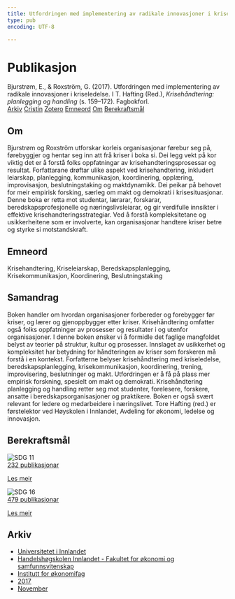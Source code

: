 ```yaml
---
title: Utfordringen med implementering av radikale innovasjoner i kriseledelse
type: pub
encoding: UTF-8

---
```

<h1>Publikasjon</h1>
<article id="csl-bib-container-JU7IR568" class="csl-bib-container">
  <div class="csl-bib-body"> <div class="csl-entry">Bjurstrøm, E., &#38; Roxström, G. (2017). Utfordringen med implementering av radikale innovasjoner i kriseledelse. I T. Hafting (Red.), <i>Krisehåndtering: planlegging og handling</i> (s. 159–172). Fagbokforl.</div> </div>
  <div class="csl-bib-buttons">
    <a href="#taxonomy-article-JU7IR568" alt="archive" class="csl-bib-button">Arkiv</a>
    <a href="https://app.cristin.no/results/show.jsf?id=1514284" alt="Cristin" class="csl-bib-button">Cristin</a>
    <a href="http://zotero.org/groups/5881554/items/JU7IR568" alt="Zotero" class="csl-bib-button">Zotero</a>
    <a href="#keywords-article-JU7IR568" alt="keywords" class="csl-bib-button">Emneord</a>
    <a href="#about-article-JU7IR568" alt="about_pub" class="csl-bib-button">Om</a>
    <a href="#sdg-article-JU7IR568" alt="sdg" class="csl-bib-button">Berekraftsmål</a>
  </div>
  <div id="csl-bib-meta-container-JU7IR568"></div>
</article>
<div id="csl-bib-meta-JU7IR568" class="csl-bib-meta">
  <article id="about-article-JU7IR568" class="about_pub-article">
    <h1>Om</h1>
    Bjurstrøm og Roxström utforskar korleis organisasjonar førebur seg på, førebyggjer og hentar seg inn att frå kriser i boka si. Dei legg vekt på kor viktig det er å forstå folks oppfatningar av krisehandteringsprosessar og resultat. Forfattarane drøftar ulike aspekt ved krisehandtering, inkludert leiarskap, planlegging, kommunikasjon, koordinering, opplæring, improvisasjon, beslutningstaking og maktdynamikk. Dei peikar på behovet for meir empirisk forsking, særleg om makt og demokrati i krisesituasjonar. Denne boka er retta mot studentar, lærarar, forskarar, beredskapsprofesjonelle og næringslivsleiarar, og gir verdifulle innsikter i effektive krisehandteringsstrategiar. Ved å forstå kompleksitetane og usikkerheitene som er involverte, kan organisasjonar handtere kriser betre og styrke si motstandskraft.
  </article>
  <article id="keywords-article-JU7IR568" class="keywords-article">
    <h1>Emneord</h1>
    Krisehandtering, Kriseleiarskap, Beredskapsplanlegging, Krisekommunikasjon, Koordinering, Beslutningstaking
  </article>
  <article id="abstract-article-JU7IR568" class="abstract-article">
    <h1>Samandrag</h1>
    Boken handler om hvordan organisasjoner forbereder og forebygger før kriser, og lærer og gjenoppbygger etter kriser. Krisehåndtering omfatter også folks oppfatninger av prosesser og resultater i og utenfor organisasjoner. I denne boken ønsker vi å formidle det faglige mangfoldet belyst av teorier på struktur, kultur og prosesser. Innslaget av usikkerhet og kompleksitet har betydning for håndteringen av kriser som forskeren må forstå i en kontekst. Forfatterne belyser krisehåndtering med kriseledelse, beredskapsplanlegging, krisekommunikasjon, koordinering, trening, improvisering, beslutninger og makt. Utfordringen er å få på plass mer empirisk forskning, spesielt om makt og demokrati. Krisehåndtering planlegging og handling retter seg mot studenter, forelesere, forskere, ansatte i beredskapsorganisasjoner og praktikere. Boken er også svært relevant for ledere og medarbeidere i næringslivet. Tore Hafting (red.) er førstelektor ved Høyskolen i Innlandet, Avdeling for økonomi, ledelse og innovasjon.
  </article>
  <article id="sdg-article-JU7IR568" class="sdg-article">
    <h1>Berekraftsmål</h1>
    <div class="sdg-container"><div id="sdg11" class="sdg">
        <img src="{{< params subfolder >}}images/sdg/sdg11_nn.png" class="image" alt="SDG 11">
        <div class="sdg-overlay">
          <a href="{{< params subfolder >}}nn/archive/?sdg=11#archive" class="sdg-publication-count"><span>232</span> publikasjonar</a>
          <p><a href="https://fn.no/om-fn/fns-baerekraftsmaal/baerekraftige-byer-og-lokalsamfunn?lang=nno-NO" class="sdg-read-more">Les meir</a></p>
        </div>
      </div> <div id="sdg16" class="sdg">
        <img src="{{< params subfolder >}}images/sdg/sdg16_nn.png" class="image" alt="SDG 16">
        <div class="sdg-overlay">
          <a href="{{< params subfolder >}}nn/archive/?sdg=16#archive" class="sdg-publication-count"><span>479</span> publikasjonar</a>
          <p><a href="https://fn.no/om-fn/fns-baerekraftsmaal/fred-rettferdighet-og-velfungerende-institusjoner?lang=nno-NO" class="sdg-read-more">Les meir</a></p>
        </div>
      </div></div>
  </article>
  <article id="taxonomy-article-JU7IR568" class="taxonomy-article">
    <h1>Arkiv</h1>
    <ul>
      <li><a href="{{< params subfolder >}}nn/archive/?key=3DCRN523">Universitetet i Innlandet</a></li>
      <li><a href="{{< params subfolder >}}nn/archive/?key=DU8Q9LN9">Handelshøgskolen Innlandet - Fakultet for økonomi og samfunnsvitenskap</a></li>
      <li><a href="{{< params subfolder >}}nn/archive/?key=3IQA89I8">Institutt for økonomifag</a></li>
      <li><a href="{{< params subfolder >}}nn/archive/?key=XK3XPH22">2017</a></li>
      <li><a href="{{< params subfolder >}}nn/archive/?key=65AQW324">November</a></li>
    </ul>
  </article>
</div>
